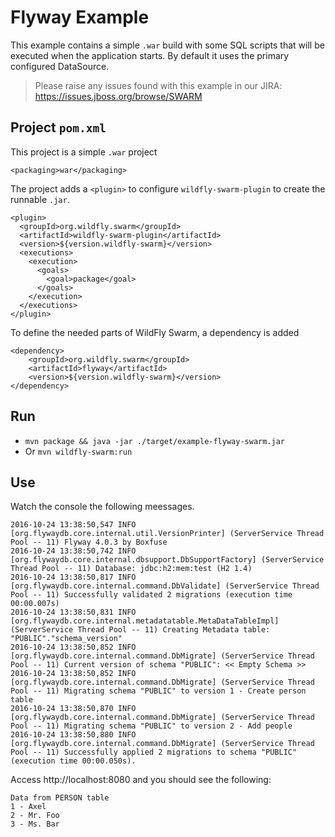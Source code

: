 # Flyway Example

This example contains a simple `.war` build with some SQL scripts that
will be executed when the application starts. By default it uses the primary
configured DataSource.

> Please raise any issues found with this example in our JIRA:
> https://issues.jboss.org/browse/SWARM

## Project `pom.xml`

This project is a simple `.war` project

    <packaging>war</packaging>

The project adds a `<plugin>` to configure `wildfly-swarm-plugin` to
create the runnable `.jar`.

    <plugin>
      <groupId>org.wildfly.swarm</groupId>
      <artifactId>wildfly-swarm-plugin</artifactId>
      <version>${version.wildfly-swarm}</version>
      <executions>
        <execution>
          <goals>
            <goal>package</goal>
          </goals>
        </execution>
      </executions>
    </plugin>

To define the needed parts of WildFly Swarm, a dependency is added

    <dependency>
        <groupId>org.wildfly.swarm</groupId>
        <artifactId>flyway</artifactId>
        <version>${version.wildfly-swarm}</version>
    </dependency>

## Run

* `mvn package && java -jar ./target/example-flyway-swarm.jar`
* Or `mvn wildfly-swarm:run`

## Use

Watch the console the following meessages.

    2016-10-24 13:38:50,547 INFO  [org.flywaydb.core.internal.util.VersionPrinter] (ServerService Thread Pool -- 11) Flyway 4.0.3 by Boxfuse
    2016-10-24 13:38:50,742 INFO  [org.flywaydb.core.internal.dbsupport.DbSupportFactory] (ServerService Thread Pool -- 11) Database: jdbc:h2:mem:test (H2 1.4)
    2016-10-24 13:38:50,817 INFO  [org.flywaydb.core.internal.command.DbValidate] (ServerService Thread Pool -- 11) Successfully validated 2 migrations (execution time 00:00.007s)
    2016-10-24 13:38:50,831 INFO  [org.flywaydb.core.internal.metadatatable.MetaDataTableImpl] (ServerService Thread Pool -- 11) Creating Metadata table: "PUBLIC"."schema_version"
    2016-10-24 13:38:50,852 INFO  [org.flywaydb.core.internal.command.DbMigrate] (ServerService Thread Pool -- 11) Current version of schema "PUBLIC": << Empty Schema >>
    2016-10-24 13:38:50,852 INFO  [org.flywaydb.core.internal.command.DbMigrate] (ServerService Thread Pool -- 11) Migrating schema "PUBLIC" to version 1 - Create person table
    2016-10-24 13:38:50,870 INFO  [org.flywaydb.core.internal.command.DbMigrate] (ServerService Thread Pool -- 11) Migrating schema "PUBLIC" to version 2 - Add people
    2016-10-24 13:38:50,880 INFO  [org.flywaydb.core.internal.command.DbMigrate] (ServerService Thread Pool -- 11) Successfully applied 2 migrations to schema "PUBLIC" (execution time 00:00.050s).

Access http://localhost:8080 and you should see the following:

    Data from PERSON table
    1 - Axel
    2 - Mr. Foo
    3 - Ms. Bar
    